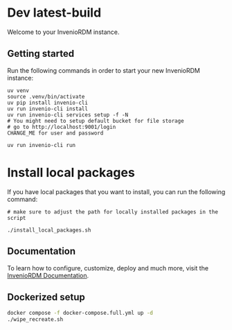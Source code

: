 # Dev latest-build 

Welcome to your InvenioRDM instance.

## Getting started

Run the following commands in order to start your new InvenioRDM instance:

```console
uv venv
source .venv/bin/activate
uv pip install invenio-cli
uv run invenio-cli install
uv run invenio-cli services setup -f -N
# You might need to setup default bucket for file storage
# go to http://localhost:9001/login
CHANGE_ME for user and password

uv run invenio-cli run
```

# Install local packages

If you have local packages that you want to install, you can run the following command:

```console
# make sure to adjust the path for locally installed packages in the script

./install_local_packages.sh
```

## Documentation

To learn how to configure, customize, deploy and much more, visit
the [InvenioRDM Documentation](https://inveniordm.docs.cern.ch/).


## Dockerized setup

```bash
docker compose -f docker-compose.full.yml up -d
./wipe_recreate.sh
```